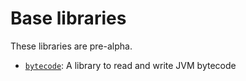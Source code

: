 # Base libraries

These libraries are pre-alpha.

- [`bytecode`](bytecode/): A library to read and write JVM bytecode
